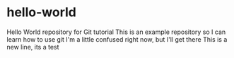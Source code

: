 # hello-world
Hello World repository for Git tutorial
This is an example repository so I can learn how to use git
I'm a little confused right now, but I'll get there
This is a new line, its a test  
